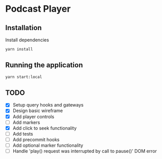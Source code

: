# Podcast Player

## Installation

Install dependencies
```bash
yarn install
```

## Running the application
```bash
yarn start:local
```

## TODO
- [x] Setup query hooks and gateways
- [x] Design basic wireframe
- [x] Add player controls
- [ ] Add markers
- [x] Add click to seek functionality
- [ ] Add tests
- [ ] Add precommit hooks
- [ ] Add optional marker functionality
- [ ] Handle 'play() request was interrupted by call to pause()' DOM error
